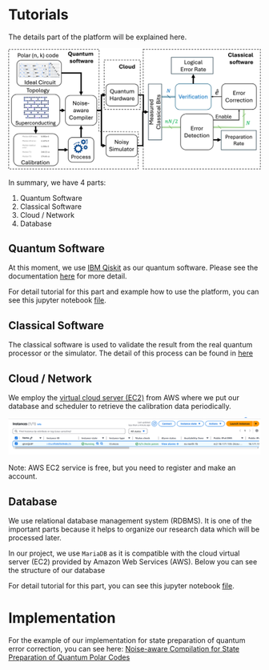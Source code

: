 # Tutorials

The details part of the platform will be explained here.

![screen](../img/proposed_architecture.png)

In summary, we have 4 parts:
1. Quantum Software
2. Classical Software
3. Cloud / Network
4. Database

## Quantum Software

At this moment, we use [IBM Qiskit](https://www.ibm.com/quantum/qiskit) as our quantum software. Please see the documentation [here](https://docs.quantum.ibm.com/guides) for more detail.

For detail tutorial for this part and example how to use the platform, you can see this jupyter notebook [file](../tutorial.ipynb).

## Classical Software

The classical software is used to validate the result from the real quantum processor or the simulator. The detail of this process can be found in [here](../wrappers/polar_wrapper/)

## Cloud / Network

We employ the [virtual cloud server (EC2)](https://aws.amazon.com/es/ec2/) from AWS where we put our database and scheduler to retrieve the calibration data periodically.

![screen](../img/AWS_ec2.png)

Note: AWS EC2 service is free, but you need to register and make an account.

## Database

We use relational database management system (RDBMS). It is one of the important parts because it helps to organize our research data which will be processed later.

In our project, we use `MariaDB` as it is compatible with the cloud virtual server (EC2) provided by Amazon Web Services (AWS). Below you can see the structure of our database

For detail tutorial for this part, you can see this jupyter notebook [file](4-database.ipynb).

# Implementation

For the example of our implementation for state preparation of quantum error correction, you can see here: [Noise-aware Compilation for State Preparation of Quantum Polar Codes](https://github.com/HandyKurniawan/na_polar_codes_framework/)

